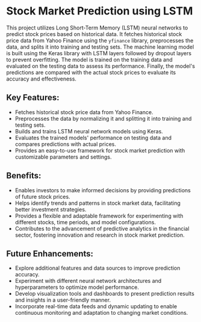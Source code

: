 <!DOCTYPE html>
<html lang="en">
<head>
  <meta charset="UTF-8">
  <meta name="viewport" content="width=device-width, initial-scale=1.0">

</head>
<body>
  <h1>Stock Market Prediction using LSTM</h1>
  <p>
    This project utilizes Long Short-Term Memory (LSTM) neural networks to predict stock prices based on historical data. It fetches historical stock price data from Yahoo Finance using the <code>yfinance</code> library, preprocesses the data, and splits it into training and testing sets. The machine learning model is built using the Keras library with LSTM layers followed by dropout layers to prevent overfitting. The model is trained on the training data and evaluated on the testing data to assess its performance. Finally, the model's predictions are compared with the actual stock prices to evaluate its accuracy and effectiveness.
  </p>
  
  <h2>Key Features:</h2>
  <ul>
    <li>Fetches historical stock price data from Yahoo Finance.</li>
    <li>Preprocesses the data by normalizing it and splitting it into training and testing sets.</li>
    <li>Builds and trains LSTM neural network models using Keras.</li>
    <li>Evaluates the trained models' performance on testing data and compares predictions with actual prices.</li>
    <li>Provides an easy-to-use framework for stock market prediction with customizable parameters and settings.</li>
  </ul>

  <h2>Benefits:</h2>
  <ul>
    <li>Enables investors to make informed decisions by providing predictions of future stock prices.</li>
    <li>Helps identify trends and patterns in stock market data, facilitating better investment strategies.</li>
    <li>Provides a flexible and adaptable framework for experimenting with different stocks, time periods, and model configurations.</li>
    <li>Contributes to the advancement of predictive analytics in the financial sector, fostering innovation and research in stock market prediction.</li>
  </ul>

  <h2>Future Enhancements:</h2>
  <ul>
    <li>Explore additional features and data sources to improve prediction accuracy.</li>
    <li>Experiment with different neural network architectures and hyperparameters to optimize model performance.</li>
    <li>Develop visualization tools and dashboards to present prediction results and insights in a user-friendly manner.</li>
    <li>Incorporate real-time data feeds and dynamic updating to enable continuous monitoring and adaptation to changing market conditions.</li>
  </ul>

  
</body>
</html>
